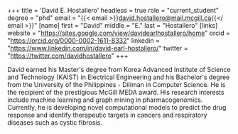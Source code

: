 +++
title = 'David E. Hostallero'
headless = true
role = "current_student"
degree = "phd"
email = "{{< email >}}david.hostallero@mail.mcgill.ca{{</ email >}}"
[name]
    first = "David"
    middle = "E."
    last = "Hostallero"
[links]
    website = "https://sites.google.com/view/davidearlhostallero/home"
    orcid = "https://orcid.org/0000-0002-1611-8332"
    linkedin = "https://www.linkedin.com/in/david-earl-hostallero/"
    twitter = "https://twitter.com/davidhostallero"
+++

David earned his Master's degree from Korea Advanced Institute of Science and Technology (KAIST) in Electrical Engineering and his Bachelor's degree from the University of the Philippines - Diliman in Computer Science. He is the recipient of the prestigious McGill MEDA award. His research interests include machine learning and graph mining in pharmacogenomics. Currently, he is developing novel computational models to predict the drug response and identify therapeutic targets in cancers and respiratory diseases such as cystic fibrosis.